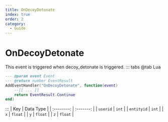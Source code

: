 ```yaml
---
title: OnDecoyDetonate
index: true
order: 2
category:
  - Guide
---
```


# OnDecoyDetonate
This event is triggered when decoy_detonate is triggered.
::: tabs
@tab Lua
```lua
--- @param event Event
--- @return number EventResult
AddEventHandler("OnDecoyDetonate", function(event)
    --[[ ... ]]
    return EventResult.Continue
end)
```

:::
|     Key    | Data Type |
| :--------: | :-------: |
|  `userid`  |   `int`   |
| `entityid` |   `int`   |
|     `x`    |  `float`  |
|     `y`    |  `float`  |
|     `z`    |  `float`  |